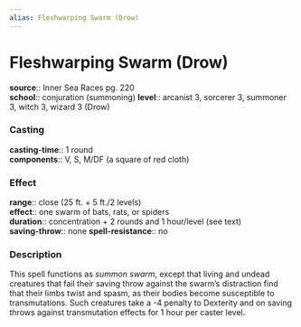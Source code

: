 ```yaml
---
alias: Fleshwarping Swarm (Drow)
---
```


# Fleshwarping Swarm (Drow) 

**source**:: Inner Sea Races pg. 220  
**school**:: conjuration (summoning)
**level**:: arcanist 3, sorcerer 3, summoner 3, witch 3, wizard 3 (Drow)

### Casting 

**casting-time**:: 1 round  
**components**:: V, S, M/DF (a square of red cloth)

### Effect 

**range**:: close (25 ft. + 5 ft./2 levels)  
**effect**:: one swarm of bats, rats, or spiders  
**duration**:: concentration + 2 rounds and 1 hour/level (see text)  
**saving-throw**:: none
**spell-resistance**:: no

### Description 

This spell functions as *summon swarm*, except that living and undead creatures that fail their saving throw against the swarm’s distraction find that their limbs twist and spasm, as their bodies become susceptible to transmutations. Such creatures take a -4 penalty to Dexterity and on saving throws against transmutation effects for 1 hour per caster level.
